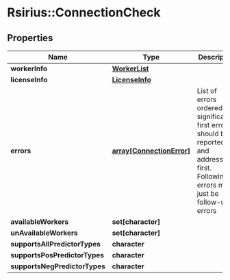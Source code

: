 # Rsirius::ConnectionCheck



## Properties
Name | Type | Description | Notes
------------ | ------------- | ------------- | -------------
**workerInfo** | [**WorkerList**](WorkerList.md) |  | [optional] 
**licenseInfo** | [**LicenseInfo**](LicenseInfo.md) |  | 
**errors** | [**array[ConnectionError]**](ConnectionError.md) | List of errors ordered by significance. first error should be reported and addressed first.  Following errors might just be follow-up errors | 
**availableWorkers** | **set[character]** |  | 
**unAvailableWorkers** | **set[character]** |  | 
**supportsAllPredictorTypes** | **character** |  | 
**supportsPosPredictorTypes** | **character** |  | 
**supportsNegPredictorTypes** | **character** |  | 


